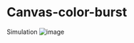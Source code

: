 # Canvas-color-burst
 
Simulation
![image](https://github.com/Norgeth/Canvas-color-burst/assets/111367440/b367b568-2263-49a5-b079-9c81ba54bf3e)
